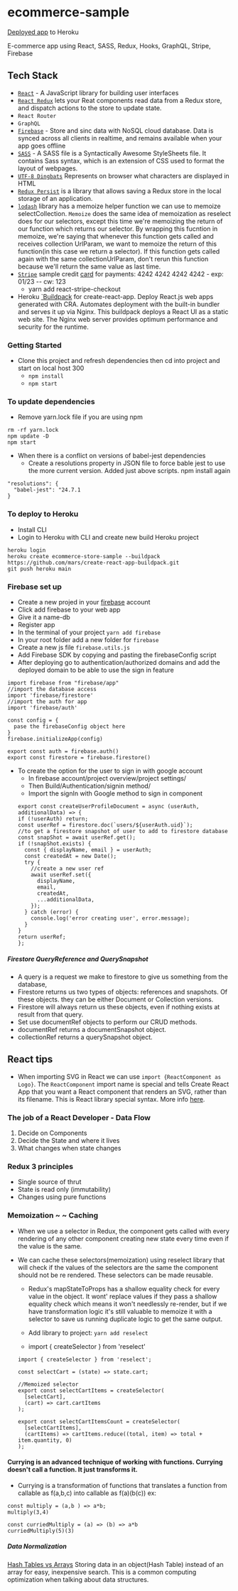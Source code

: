 # ecommerce-sample

[Deployed app](https://ecommerce-store-sample.herokuapp.com/) to Heroku

E-commerce app using React, SASS, Redux, Hooks, GraphQL, Stripe, Firebase

## Tech Stack

- [`React`](https://reactjs.org/) - A JavaScript library for building user interfaces
- [`React Redux`](https://redux.js.org/) lets your Reat components read data from a Redux store, and dispatch actions to the store to update state.
- `React Router`
- `GraphQL`
- [`Firebase`](https://firebase.google.com/docs/database) - Store and sinc data with NoSQL cloud database. Data is synced across all clients in realtime, and remains available when your app goes offline
- [`SASS`](https://sass-lang.com/documentation) - A SASS file is a Syntactically Awesome StyleSheets file. It contains Sass syntax, which is an extension of CSS used to format the layout of webpages.
- [`UTF-8 Dingbats`](https://www.w3schools.com/charsets/ref_utf_dingbats.asp) Represents on browser what characters are displayed in HTML
- [`Redux Persist`](https://www.npmjs.com/package/redux-persist) is a library that allows saving a Redux store in the local storage of an application.
- [`lodash`](https://www.npmjs.com/package/lodash.memoize) library has a memoize helper function we can use to memoize selectCollection. `Memoize` does the same idea of memoization as reselect does for our selectors, except this time we're memoizing the return of our function which returns our selector. By wrapping this fucntion in memoize, we're saying that whenever this function gets called and receives collection UrlParam, we want to memoize the return of this function(in this case we return a selector). If this function gets called again with the same collectionUrlParam, don't rerun this function because we'll return the same value as last time.
- [`Stripe`](https://stripe.com/docs) sample credit [card](https://stripe.com/docs/testing#cards) for payments: 4242 4242 4242 4242 - exp: 01/23 -- cw: 123
  - yarn add react-stripe-checkout
- Heroku [`Buildpack](https://github.com/mars/create-react-app-buildpack) for create-react-app. Deploy React.js web apps generated with CRA. Automates deployment with the built-in bundler and serves it up via Nginx. This buildpack deploys a React UI as a static web site. The Nginx web server provides optimum performance and security for the runtime.

### Getting Started

- Clone this project and refresh dependencies then cd into project and start on local host 300
  - `npm install`
  - `npm start`

### To update dependencies

- Remove yarn.lock file if you are using npm

```
rm -rf yarn.lock
npm update -D
npm start
```

- When there is a conflict on versions of babel-jest dependencies
  - Create a resolutions property in JSON file to force bable jest to use the more current version. Added just above scripts. npm install again

```
"resolutions": {
  "babel-jest": "24.7.1
}
```

### To deploy to Heroku

- Install CLI
- Login to Heroku with CLI and create new build Heroku project

```
heroku login
heroku create ecommerce-store-sample --buildpack https://github.com/mars/create-react-app-buildpack.git
git push heroku main
```

### Firebase set up

- Create a new projed in your [firebase](https://console.firebase.google.com/u/0/) account
- Click add firebase to your web app
- Give it a name-db
- Register app
- In the terminal of your project `yarn add firebase`
- In your root folder add a new folder for `firebase`
- Create a new js file `firebase.utils.js`
- Add Firebase SDK by copying and pasting the firebaseConfig script
- After deploying go to authentication/authorized domains and add the deployed domain to be able to use the sign in feature

```
import firebase from "firebase/app"
//import the database access
import 'firebase/firestore'
//import the auth for app
import 'firebase/auth'

const config = {
  pase the firebaseConfig object here
}
firebase.initializeApp(config)

export const auth = firebase.auth()
export const firestore = firebase.firestore()

```

- To create the option for the user to sign in with google account
  - In firebase account/project overview/project settings/
  - Then Build/Authentication/signin method/
  - Import the signIn with Google method to sign in component
  ```
  export const createUserProfileDocument = async (userAuth, additionalData) => {
  if (!userAuth) return;
  const userRef = firestore.doc(`users/${userAuth.uid}`);
  //to get a firestore snapshot of user to add to firestore database
  const snapShot = await userRef.get();
  if (!snapShot.exists) {
    const { displayName, email } = userAuth;
    const createdAt = new Date();
    try {
      //create a new user ref
      await userRef.set({
        displayName,
        email,
        createdAt,
        ...additionalData,
      });
    } catch (error) {
      console.log('error creating user', error.message);
    }
  }
  return userRef;
  };
  ```

##### Firestore QueryReference and QuerySnapshot

- A query is a request we make to firestore to give us something from the database,
- Firestore returns us two types of objects: references and snapshots. Of these objects. they can be either Document or Collection versions.
- Firestore will always return us these objects, even if nothing exists at result from that query.
- Set use documentRef objects to perform our CRUD methods.
- documentRef returns a documentSnapshot object.
- collectionRef returns a querySnapshot object.

## React tips

- When importing SVG in React we can use `import {ReactComponent as Logo}`. The `ReactComponent` import name is special and tells Create React App that you want a React component that renders an SVG, rather than its filename. This is React library special syntax. More info [here](https://create-react-app.dev/docs/adding-images-fonts-and-files/).

### The job of a React Developer - Data Flow

1. Decide on Components
2. Decide the State and where it lives
3. What changes when state changes

### Redux 3 principles

- Single source of thrut
- State is read only (immutability)
- Changes using pure functions

### Memoization ~ ~ Caching

- When we use a selector in Redux, the component gets called with every rendering of any other component creating new state every time even if the value is the same.
- We can cache these selectors(memoization) using reselect library that will check if the values of the selectors are the same the component should not be re rendered. These selectors can be made reusable.

  - Redux's mapStateToProps has a shallow equality check for every value in the object. It wont' replace values if they pass a shallow equality check which means it won't needlessly re-render, but if we have transformation logic it's still valuable to memoize it with a selector to save us running duplicate logic to get the same output.

  - Add library to project: `yarn add reselect`
  - import { createSelector } from 'reselect'

  ```
  import { createSelector } from 'reselect';

  const selectCart = (state) => state.cart;

  //Memoized selector
  export const selectCartItems = createSelector(
    [selectCart],
    (cart) => cart.cartItems
  );

  export const selectCartItemsCount = createSelector(
    [selectCartItems],
    (cartItems) => cartItems.reduce((total, item) => total + item.quantity, 0)
  );
  ```

#### Currying is an advanced technique of working with functions. Currying doesn't call a function. It just transforms it.

- Currying is a transformation of functions that translates a function from callable as f(a,b,c) into callable as f(a)(b(c)) ex:

```
const multiply = (a,b ) => a*b;
multiply(3,4)

const curriedMultiply = (a) => (b) => a*b
curriedMultiply(5)(3)
```

##### Data Normalization

[Hash Tables vs Arrays](https://www.kirupa.com/html5/hashtables_vs_arrays.htm) Storing data in an object(Hash Table) instead of an array for easy, inexpensive search. This is a common computing optimization when talking about data structures.
